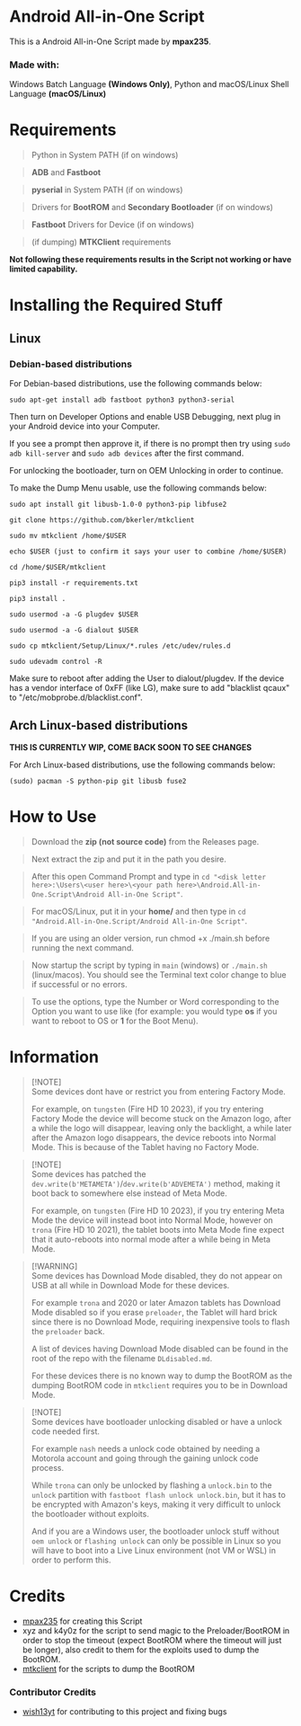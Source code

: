 # Android All-in-One Script
This is a Android All-in-One Script made by **mpax235**.

### **Made with:**

Windows Batch Language **(Windows Only)**, Python and macOS/Linux Shell Language **(macOS/Linux)**
# Requirements
> Python in System PATH (if on windows)

> **ADB** and **Fastboot**

> **pyserial** in System PATH (if on windows)

> Drivers for **BootROM** and **Secondary Bootloader** (if on windows)

> **Fastboot** Drivers for Device (if on windows)

> (if dumping) **MTKClient** requirements

**Not following these requirements results in the Script not working or have limited capability.**

# Installing the Required Stuff
## Linux
### Debian-based distributions
For Debian-based distributions, use the following commands below:

`sudo apt-get install adb fastboot python3 python3-serial`

Then turn on Developer Options and enable USB Debugging, next plug in your Android device into your Computer.

If you see a prompt then approve it, if there is no prompt then try using `sudo adb kill-server` and `sudo adb devices` after the first command.

For unlocking the bootloader, turn on OEM Unlocking in order to continue.

To make the Dump Menu usable, use the following commands below:

`sudo apt install git libusb-1.0-0 python3-pip libfuse2`

`git clone https://github.com/bkerler/mtkclient`

`sudo mv mtkclient /home/$USER`

`echo $USER (just to confirm it says your user to combine /home/$USER)`

`cd /home/$USER/mtkclient`

`pip3 install -r requirements.txt`

`pip3 install .`

`sudo usermod -a -G plugdev $USER`

`sudo usermod -a -G dialout $USER`

`sudo cp mtkclient/Setup/Linux/*.rules /etc/udev/rules.d`

`sudo udevadm control -R`

Make sure to reboot after adding the User to dialout/plugdev. If the device has a vendor interface of 0xFF (like LG), make sure to add "blacklist qcaux" to "/etc/mobprobe.d/blacklist.conf". 
## Arch Linux-based distributions
**THIS IS CURRENTLY WIP, COME BACK SOON TO SEE CHANGES**

For Arch Linux-based distributions, use the following commands below:

`(sudo) pacman -S python-pip git libusb fuse2`

# How to Use
> Download the **zip (not source code)** from the Releases page.

> Next extract the zip and put it in the path you desire.

> After this open Command Prompt and type in `cd "<disk letter here>:\Users\<user here>\<your path here>\Android.All-in-One.Script\Android All-in-One Script"`.

> For macOS/Linux, put it in your **home/<user here>** and then type in `cd "Android.All-in-One.Script/Android All-in-One Script"`.

> If you are using an older version, run chmod +x ./main.sh before running the next command.

> Now startup the script by typing in `main` (windows) or `./main.sh` (linux/macos). You should see the Terminal text color change to blue if successful or no errors.

> To use the options, type the Number or Word corresponding to the Option you want to use like (for example: you would type **os** if you want to reboot to OS or **1** for the Boot Menu).

# Information
> [!NOTE]\
> Some devices dont have or restrict you from entering Factory Mode.
> 
> For example, on `tungsten` (Fire HD 10 2023), if you try entering Factory Mode the device will become stuck on the Amazon logo, after a while the logo will disappear, leaving only the backlight, a while later after the Amazon logo disappears, the device reboots into Normal Mode. This is because of the Tablet having no Factory Mode.

> [!NOTE]\
> Some devices has patched the `dev.write(b'METAMETA')`/`dev.write(b'ADVEMETA')` method, making it boot back to somewhere else instead of Meta Mode.
> 
> For example, on `tungsten` (Fire HD 10 2023), if you try entering Meta Mode the device will instead boot into Normal Mode, however on `trona` (Fire HD 10 2021), the tablet boots into Meta Mode fine expect that it auto-reboots into normal mode after a while being in Meta Mode.

> [!WARNING]\
> Some devices has Download Mode disabled, they do not appear on USB at all while in Download Mode for these devices.
> 
> For example `trona` and 2020 or later Amazon tablets has Download Mode disabled so if you erase `preloader`, the Tablet will hard brick since there is no Download Mode, requiring inexpensive tools to flash the `preloader` back.
>
> A list of devices having Download Mode disabled can be found in the root of the repo with the filename `DLdisabled.md`.
> 
> For these devices there is no known way to dump the BootROM as the dumping BootROM code in `mtkclient` requires you to be in Download Mode.

> [!NOTE]\
> Some devices have bootloader unlocking disabled or have a unlock code needed first.
>
> For example `nash` needs a unlock code obtained by needing a Motorola account and going through the gaining unlock code process.
>
> While `trona` can only be unlocked by flashing a `unlock.bin` to the `unlock` partition with `fastboot flash unlock unlock.bin`, but it has to be encrypted with Amazon's keys, making it very difficult to unlock the bootloader without exploits.
>
> And if you are a Windows user, the bootloader unlock stuff without `oem unlock` or `flashing unlock` can only be possible in Linux so you will have to boot into a Live Linux environment (not VM or WSL) in order to perform this.
# Credits
- [mpax235](https://github.com/mpax235) for creating this Script
- xyz and k4y0z for the script to send magic to the Preloader/BootROM in order to stop the timeout (expect BootROM where the timeout will just be longer), also credit to them for the exploits used to dump the BootROM.
- [mtkclient](https://github.com/bkerler/mtkclient) for the scripts to dump the BootROM
### Contributor Credits
- [wish13yt](https://github.com/wish13yt) for contributing to this project and fixing bugs
